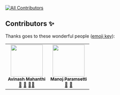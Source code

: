 <!-- ALL-CONTRIBUTORS-BADGE:START - Do not remove or modify this section -->
[![All Contributors](https://img.shields.io/badge/all_contributors-2-orange.svg?style=flat-square)](#contributors-)
<!-- ALL-CONTRIBUTORS-BADGE:END -->

## Contributors ✨

Thanks goes to these wonderful people ([emoji key](https://allcontributors.org/docs/en/emoji-key)):

<!-- ALL-CONTRIBUTORS-LIST:START - Do not remove or modify this section -->
<!-- prettier-ignore-start -->
<!-- markdownlint-disable -->
<table>
  <tr>
    <td align="center"><a href="https://avinashmahanthi.github.io/Portfolio/"><img src="https://avatars.githubusercontent.com/u/54079190?v=4?s=100" width="100px;" alt=""/><br /><sub><b>Avinash Mahanthi</b></sub></a><br /><a href="https://github.com/DSC-SIST/Opportunity-Tracker/commits?author=AvinashMahanthi" title="Documentation">📖</a> <a href="#maintenance-AvinashMahanthi" title="Maintenance">🚧</a> <a href="#mentoring-AvinashMahanthi" title="Mentoring">🧑‍🏫</a></td>
    <td align="center"><a href="https://manoj-paramsetti.github.io/"><img src="https://avatars.githubusercontent.com/u/39455174?v=4?s=100" width="100px;" alt=""/><br /><sub><b>Manoj Paramsetti</b></sub></a><br /><a href="https://github.com/DSC-SIST/Opportunity-Tracker/issues?q=author%3AManoj-Paramsetti" title="Bug reports">🐛</a> <a href="#userTesting-Manoj-Paramsetti" title="User Testing">📓</a></td>
  </tr>
</table>

<!-- markdownlint-restore -->
<!-- prettier-ignore-end -->

<!-- ALL-CONTRIBUTORS-LIST:END -->
